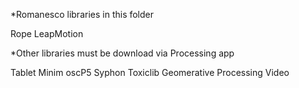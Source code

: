 *Romanesco libraries in this folder

Rope
LeapMotion

*Other libraries must be download via Processing app

Tablet
Minim
oscP5
Syphon
Toxiclib
Geomerative
Processing Video
